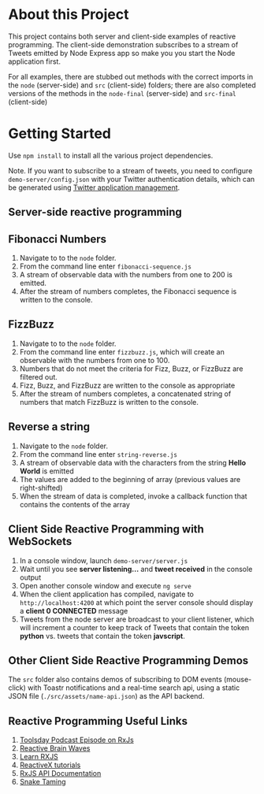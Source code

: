 # About this Project
This project contains both server and client-side examples of reactive programming. The client-side demonstration subscribes to a stream of Tweets emitted by Node Express app so make you you start the Node application first.

For all examples, there are stubbed out methods with the correct imports in the `node` (server-side) and `src` (client-side) folders; there are also completed versions of the methods in the `node-final` (server-side) and `src-final` (client-side)

# Getting Started
Use `npm install` to install all the various project dependencies.

Note. If you want to subscribe to a stream of tweets, you need to configure `demo-server/config.json` with your Twitter authentication details, which can be generated using [Twitter application management](https://apps.twitter.com/).


## Server-side reactive programming

## Fibonacci Numbers
1.  Navigate to to the `node` folder.
1.  From the command line enter `fibonacci-sequence.js`
1.  A stream of observable data with the numbers from one to 200 is emitted.
1.  After the stream of numbers completes, the Fibonacci sequence is written to the console.

##  FizzBuzz
1.  Navigate to to the `node` folder.
1.  From the command line enter `fizzbuzz.js`, which will create an observable with the numbers from one to 100.
1.  Numbers that do not meet the criteria for Fizz, Buzz, or FizzBuzz are filtered out.
1.  Fizz, Buzz, and FizzBuzz are written to the console as appropriate
1.  After the stream of numbers completes, a concatenated string of numbers that match FizzBuzz is written to the console.

## Reverse a string
1.  Navigate to the `node` folder.
1.  From the command line enter `string-reverse.js`
1.  A stream of observable data with the characters from the string **Hello World** is emitted
1.  The values are added to the beginning of array (previous values are right-shifted)
1.  When the stream of data is completed, invoke a callback function that contains the contents of the array

## Client Side Reactive Programming with WebSockets
1.  In a console window, launch `demo-server/server.js`
1.  Wait until you see **server listening...** and **tweet received** in the console output
1.  Open another console window and execute `ng serve`
1.  When the client application has compiled, navigate to `http://localhost:4200` at which point the server console should display a **client 0 CONNECTED** message
1. Tweets from the node server are broadcast to your client listener, which will increment a counter to keep track of Tweets that contain the token **python** vs. tweets that contain the token **javscript**.

## Other Client Side Reactive Programming Demos
The `src` folder also contains demos of subscribing to DOM events (mouse-click) with Toastr notifications and a real-time search api, using a static JSON file (`./src/assets/name-api.json`) as the API backend.

## Reactive Programming Useful Links
1.  [Toolsday Podcast Episode on RxJs](http://www.toolsday.io/episodes/rxjs.html)
1.  [Reactive Brain Waves](https://medium.com/@urish/reactive-brain-waves-af07864bb7d4)
1.  [Learn RXJS](https://www.gitbook.com/book/btroncone/learn-rxjs/details)
1.  [ReactiveX tutorials](http://reactivex.io/tutorials.html)
1.  [RxJS API Documentation](http://reactivex.io/rxjs/)
1.  [Snake Taming](https://blog.thoughtram.io/rxjs/2017/08/24/taming-snakes-with-reactive-streams.html)
